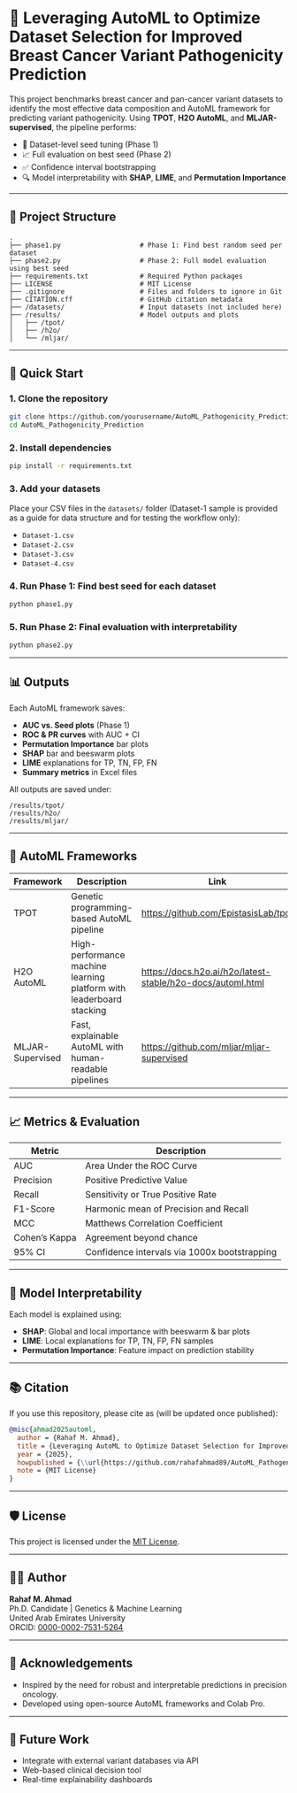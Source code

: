 # 🔬 Leveraging AutoML to Optimize Dataset Selection for Improved Breast Cancer Variant Pathogenicity Prediction

This project benchmarks breast cancer and pan-cancer variant datasets to identify the most effective data composition and AutoML framework for predicting variant pathogenicity. Using **TPOT**, **H2O AutoML**, and **MLJAR-supervised**, the pipeline performs:

- 📌 Dataset-level seed tuning (Phase 1)
- 📈 Full evaluation on best seed (Phase 2)
- ✅ Confidence interval bootstrapping
- 🔍 Model interpretability with **SHAP**, **LIME**, and **Permutation Importance**

---

## 📁 Project Structure

```
.
├── phase1.py                    # Phase 1: Find best random seed per dataset
├── phase2.py                    # Phase 2: Full model evaluation using best seed
├── requirements.txt             # Required Python packages
├── LICENSE                      # MIT License
├── .gitignore                   # Files and folders to ignore in Git
├── CITATION.cff                 # GitHub citation metadata
├── /datasets/                   # Input datasets (not included here)
├── /results/                    # Model outputs and plots
│   ├── /tpot/
│   ├── /h2o/
│   └── /mljar/
```

---

## 🚀 Quick Start

### 1. Clone the repository
```bash
git clone https://github.com/yourusername/AutoML_Pathogenicity_Prediction.git
cd AutoML_Pathogenicity_Prediction
```

### 2. Install dependencies
```bash
pip install -r requirements.txt
```

### 3. Add your datasets
Place your CSV files in the `datasets/` folder (Dataset-1 sample is provided as a guide for data structure and for testing the workflow only):
- `Dataset-1.csv`
- `Dataset-2.csv`
- `Dataset-3.csv`
- `Dataset-4.csv`

### 4. Run Phase 1: Find best seed for each dataset
```bash
python phase1.py
```

### 5. Run Phase 2: Final evaluation with interpretability
```bash
python phase2.py
```

---

## 📊 Outputs

Each AutoML framework saves:
- **AUC vs. Seed plots** (Phase 1)
- **ROC & PR curves** with AUC + CI
- **Permutation Importance** bar plots
- **SHAP** bar and beeswarm plots
- **LIME** explanations for TP, TN, FP, FN
- **Summary metrics** in Excel files

All outputs are saved under:
```
/results/tpot/
/results/h2o/
/results/mljar/
```

---

## 🧠 AutoML Frameworks

| Framework       | Description                                                                 | Link                                                                 |
|-----------------|-----------------------------------------------------------------------------|----------------------------------------------------------------------|
| TPOT            | Genetic programming-based AutoML pipeline                                   | https://github.com/EpistasisLab/tpot                                 |
| H2O AutoML      | High-performance machine learning platform with leaderboard stacking        | https://docs.h2o.ai/h2o/latest-stable/h2o-docs/automl.html          |
| MLJAR-Supervised| Fast, explainable AutoML with human-readable pipelines                      | https://github.com/mljar/mljar-supervised                           |

---

## 📈 Metrics & Evaluation

| Metric        | Description                                         |
|---------------|-----------------------------------------------------|
| AUC           | Area Under the ROC Curve                            |
| Precision     | Positive Predictive Value                           |
| Recall        | Sensitivity or True Positive Rate                   |
| F1-Score      | Harmonic mean of Precision and Recall               |
| MCC           | Matthews Correlation Coefficient                    |
| Cohen’s Kappa | Agreement beyond chance                             |
| 95% CI        | Confidence intervals via 1000x bootstrapping        |

---

## 🧪 Model Interpretability

Each model is explained using:
- **SHAP**: Global and local importance with beeswarm & bar plots
- **LIME**: Local explanations for TP, TN, FP, FN samples
- **Permutation Importance**: Feature impact on prediction stability

---

## 📚 Citation

If you use this repository, please cite as (will be updated once published):

```bibtex
@misc{ahmad2025automl,
  author = {Rahaf M. Ahmad},
  title = {Leveraging AutoML to Optimize Dataset Selection for Improved Breast Cancer Variant Pathogenicity Prediction},
  year = {2025},
  howpublished = {\\url{https://github.com/rahafahmad89/AutoML_Pathogenicity_Prediction}},
  note = {MIT License}
}
```

---

## 🛡 License

This project is licensed under the [MIT License](./LICENSE).

---

## 👩‍💻 Author

**Rahaf M. Ahmad**  
Ph.D. Candidate | Genetics & Machine Learning  
United Arab Emirates University  
ORCID: [0000-0002-7531-5264](https://orcid.org/0000-0002-7531-5264)

---

## 🤝 Acknowledgements

- Inspired by the need for robust and interpretable predictions in precision oncology.
- Developed using open-source AutoML frameworks and Colab Pro.

---

## 🧠 Future Work

- Integrate with external variant databases via API  
- Web-based clinical decision tool  
- Real-time explainability dashboards
